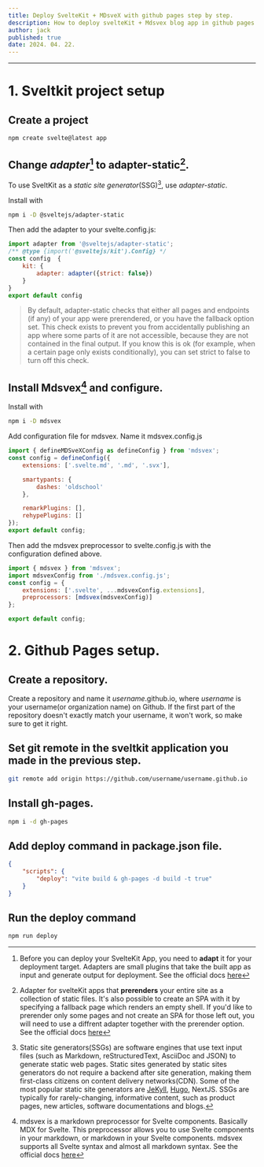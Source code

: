 ```yaml
---
title: Deploy SvelteKit + MDsveX with github pages step by step.
description: How to deploy svelteKit + Mdsvex blog app in github pages.
author: jack
published: true
date: 2024. 04. 22.
---
```


---

# 1. Sveltkit project setup

## Create a project

```
npm create svelte@latest app
```

## Change _adapter_[^1] to adapter-static[^2].

To use SveltKit as a _static site generator_(SSG)[^3], use _adapter-static_.

Install with

```bash
npm i -D @sveltejs/adapter-static
```

Then add the adapter to your svelte.config.js:

```javascript
import adapter from '@sveltejs/adapter-static';
/** @type {import('@sveltejs/kit').Config} */
const config  {
    kit: {
        adapter: adapter({strict: false})
    }
}
export default config
```

> By default, adapter-static checks that either all pages and endpoints (if any) of your app were prerendered, or you have the fallback option set. This check exists to prevent you from accidentally publishing an app where some parts of it are not accessible, because they are not contained in the final output. If you know this is ok (for example, when a certain page only exists conditionally), you can set strict to false to turn off this check.

## Install Mdsvex[^4] and configure.

Install with

```bash
npm i -D mdsvex
```

Add configuration file for mdsvex. Name it mdsvex.config.js

```javascript
import { defineMDSveXConfig as defineConfig } from 'mdsvex';
const config = defineConfig({
	extensions: ['.svelte.md', '.md', '.svx'],

	smartypants: {
		dashes: 'oldschool'
	},

	remarkPlugins: [],
	rehypePlugins: []
});
export default config;
```

Then add the mdsvex preprocessor to svelte.config.js with the configuration defined above.

```javascript
import { mdsvex } from 'mdsvex';
import mdsvexConfig from './mdsvex.config.js';
const config = {
	extensions: ['.svelte', ...mdsvexConfig.extensions],
	preprocessors: [mdsvex(mdsvexConfig)]
};

export default config;
```

# 2. Github Pages setup.

## Create a repository.

Create a repository and name it _username_.github.io, where _username_ is your username(or organization name) on Github. If the first part of the repository doesn't exactly match your username, it won't work, so make sure to get it right.

## Set git remote in the sveltkit application you made in the previous step.

```bash
git remote add origin https://github.com/username/username.github.io
```

## Install gh-pages.

```bash
npm i -d gh-pages
```

## Add deploy command in package.json file.

```json
{
	"scripts": {
		"deploy": "vite build & gh-pages -d build -t true"
	}
}
```

## Run the deploy command

```bash
npm run deploy
```

[^1]: Before you can deploy your SvelteKit App, you need to **adapt** it for your deployment target. Adapters are small plugins that take the built app as input and generate output for deployment. See the official docs [here](https://kit.svelte.dev/docs/adapters#using-adapters)
[^2]: Adapter for svelteKit apps that **prerenders** your entire site as a collection of static files. It's also possible to create an SPA with it by specifying a fallback page which renders an empty shell. If you'd like to prerender only some pages and not create an SPA for those left out, you will need to use a diffrent adapter together with the prerender option. See the official docs [here](https://github.com/sveltejs/kit/tree/main/packages/adapter-static)
[^3]: Static site generators(SSGs) are software engines that use text input files (such as Markdown, reStructuredText, AsciiDoc and JSON) to generate static web pages. Static sites generated by static sites generators do not require a backend after site generation, making them first-class citizens on content delivery networks(CDN). Some of the most popular static site generators are [JeKyll](<https://en.wikipedia.org/wiki/Jekyll_(software)>), [Hugo](<https://en.wikipedia.org/wiki/Hugo_(software)>), NextJS. SSGs are typically for rarely-changing, informative content, such as product pages, new articles, software documentations and blogs.
[^4]: mdsvex is a markdown preprocessor for Svelte components. Basically MDX for Svelte. This preprocessor allows you to use Svelte components in your markdown, or markdown in your Svelte components. mdsvex supports all Svelte syntax and almost all markdown syntax. See the official docs [here](https://mdsvex.pngwn.io/docs)
